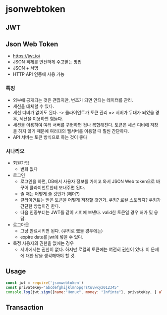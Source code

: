 # jsonwebtoken

## JWT

## Json Web Token
- https://jwt.io/
- JSON 객체를 안전하게 주고받는 방법
- JSON + 서명
- HTTP API 인증에 사용 가능

### 특징

- 외부에 공개되는 것은 괜찮지만, 변조가 되면 안되는 데이터를 관리.
- 세션을 대체할 수 있다.
- 세션 디비가 없어도 된다. -> 클라이언트가 토큰 관리 => 서버가 두대가 되었을 경우, 세션을 이용하면 힘들다. 
- 세션을 이용하여 여러 서버를 구현하면 겁나 복합해진다. 토큰은 세션 디비에 저장을 하지 않기 때문에 여러대의 웹서버를 이용할 때 훨씬 간단하다.
- API 서버는 토큰 방식으로 하는 것이 좋다

### 시나리오

- 회원가입
  - 변화 없다
- 로그인
  - 로그인을 하면, DB에서 사용자 정보를 가지고 와서 JSON Web token으로 바꾸어 클라이언트한테 보내주면 된다.
  - 줄 때는 어떻게 줄 것인가 (헤더?)
  - 클라이언트는 받은 토큰을 어떻게 저장할 것인가. 쿠키? 로컬 스토리지? 쿠키가 간단한 방법이긴 한다.
  - 다음 인증부터는 JWT를 같이 서버에 보낸다. valid한 토큰일 경우 허가 및 응답.
- 로그아웃
  - 그냥 만료시키면 된다. (쿠키로 했을 경우에는)
  - expire date를 jwt에 넣을 수 있다.
- 특정 사용자의 권한을 없애는 경우
  - 서버에서는 권한이 없다. 하지만 로컬의 토큰에는 여전히 권한이 있다. 이 문제에 대한 답을 생각해봐야 할 것.

## Usage

```js
const jwt = require('jsonwebtoken')
const privateKey="abcdefghijklmnopqrstuvwxyz012345"
console.log(jwt.sign({name:"Honux", money: "Infinte"}, privateKey, { algorithm: 'HS256'}))
```

##  Transaction


